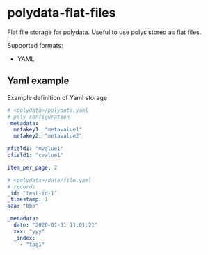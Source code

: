 # polydata-flat-files

Flat file storage for polydata. Useful to use polys stored as flat files.

Supported formats:

* YAML

## Yaml example

Example definition of Yaml storage

```yaml
# <polydata>/polydata.yaml
# poly configuration
_metadata:
  metakey1: "metavalue1"
  metakey2: "metavalue2"

mfield1: "mvalue1"
cfield1: "cvalue1"

item_per_page: 2

```

```yaml
# <polydata>/data/file.yaml
# records
_id: "test-id-1"
_timestamp: 1
aaa: "bbb"

_metadata:
  date: "2020-01-31 11:01:21"
  xxx: "yyy"
  _index:
    - "tag1"


```
